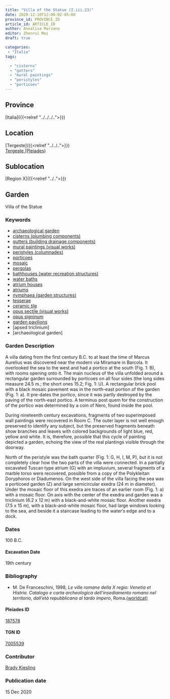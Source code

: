 ```yaml
---
title: "Villa of the Statue (I.iii.23)"
date: 2020-12-10T12:00:02-05:00
province_id: PROVINCE_ID
article_id: ARTICLE_ID
author: Annalisa Marzano
editor: Zhenrui Mei
draft: true

categories:
 - "Italia"
tags:

  - "cisterns"
  - "gutters"
  - "mural paintings"
  - "peristyles"
  - "porticoes"
---
```


## Province

[Italia]({{<relref "../../../..">}})

<!--### Province Description-->

<!-- DESCRIPTION -->


## Location

[Tergeste]({{<relref "../../..">}}) \
[Tergeste (Pleiades)](https://pleiades.stoa.org/places/187578)

<!--### Location Description-->

<!-- LEAVE THIS BLANK FOR NOW -->

## Sublocation

[Region X]({{<relref "../..">}})

<!--### Sublocation Description-->

<!-- DESCRIPTION -->


## Garden

Villa of the Statue

### Keywords

- [archaeological garden](#)
- [cisterns (plumbing components)](http://vocab.getty.edu/page/aat/300052558)
- [gutters (building drainage components)](http://vocab.getty.edu/page/aat/300052565)
- [mural paintings (visual works)](http://vocab.getty.edu/page/aat/300033644)
- [peristyles (columnades)](http://vocab.getty.edu/page/aat/300004029)
- [porticoes](http://vocab.getty.edu/page/aat/300004145)
- [mosaic](http://vocab.getty.edu/page/aat/300015342)
- [pergolas](http://vocab.getty.edu/page/aat/300006783)
- [bathhouses (water recreation structures)](http://vocab.getty.edu/page/aat/300007347)
- [water baths](http://vocab.getty.edu/page/aat/300248755)
- [atrium houses](http://vocab.getty.edu/page/aat/300005451)
- [atriums](http://vocab.getty.edu/page/aat/300004097)
- [nymphaea (garden structures)](http://vocab.getty.edu/page/aat/300006809)
- [tesserae](http://vocab.getty.edu/page/aat/300010730)
- [ceramic tile](http://vocab.getty.edu/page/aat/300010678)
- [opus sectile (visual works)](http://vocab.getty.edu/page/aat/300254462)
- [opus signinum](http://vocab.getty.edu/page/aat/300379969)
- [garden pavilions](http://vocab.getty.edu/page/aat/300006819)
- [apsed triclinium]
- [archaeological garden]

### Garden Description

A villa dating from the first century B.C. to at least the time of Marcus Aurelius was discovered near the modern via Miramare in Barcola.  It overlooked the sea to the west and had a portico at the south (Fig. 1: B), with rooms opening onto it. The main nucleus of the villa unfolded around a rectangular garden surrounded by porticoes on all four sides (the long sides measure 24.5 m.; the short ones 15.2; Fig. 1: U).  A rectangular brick pool with a black mosaic pavement was in the north-east portion of the garden (Fig. 1: a). It pre-dates the portico, since it was partly destroyed by the paving of the north-east portico.  A terminus post quem for the construction of the portico was determined by a coin of Nero, found inside the pool.

During nineteenth century excavations, fragments of two superimposed wall paintings were recovered in Room C. The outer layer is not well enough preserved to identify any subject, but the preserved fragments beneath show branches and leaves with colored backgrounds of light blue, red, yellow and white.  It is, therefore, possible that this cycle of painting depicted a garden, echoing the view of the real plantings visible through the doorway.

North of the peristyle was the bath quarter (Fig. 1: G, H, I, M, P), but it is not completely clear how the two parts of the villa were connected.  In a partially excavated Tuscan type atrium (G) with an impluvium, several fragments of a marble torso were recovered, possible from a copy of the Polykleitan Doryphoros or Diadumenos.   On the west side of the villa facing the sea was a porticoed garden (Z) and large semicircular exedra (24 m in diameter).  Under the mosaic floor of this exedra are traces of an earlier room (Fig. 1: a) with a mosaic floor.  On axis with the center of the exedra and garden was a triclinium (6.2 x 12 m) with a black-and-white mosaic floor.  Another exedra (7.5 x 15 m), with a black-and-white mosaic floor, had large windows looking to the sea, and beside it a staircase leading to the water’s edge and to a dock.


<!--### Maps-->

<!--
OLD WAY (DO NOT USE)
![alt_text](../../images/image_name.ext)
*CAPTION*

NEW WAY ↓↓↓↓
{{< figure src="../../images/image_name.ext" alt="ALT_TEXT" title="CAPTION" >}}
-->


### Dates

100 B.C.

#### Excavation Date

19th century

### Bibliography

*  M. De Franceschini, 1998, *Le ville romane della X regio: Venetia et Histria. Catalogo e carta archeologica dell’insediamento romano nel territorio, dall’età repubblicana al tardo impero*, Roma.[(worldcat)](http://www.worldcat.org/oclc/1071842281)


<!--#### Periodo ID-->

<!-- [PERIODO_ID](https://pleiades.stoa.org/places/PLEIADES_ID) -->

#### Pleiades ID

[187578](https://pleiades.stoa.org/places/187578)

#### TGN ID

[7005539](hhttp://vocab.getty.edu/page/tgn/7005539)

### Contributor

[Brady Kiesling](https://pleiades.stoa.org/author/bkiesling)

### Publication date

15 Dec 2020

<!--### Related articles-->

<!-- Links to other related articles. Leave blank for now -->
